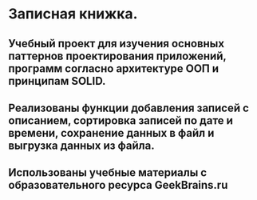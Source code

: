 # Записная книжка.
## Учебный проект для изучения основных паттернов проектирования приложений, программ согласно архитектуре ООП и принципам SOLID.
## Реализованы функции добавления записей с описанием, сортировка записей по дате и времени, сохранение данных в файл и выгрузка данных из файла.
## Использованы учебные материалы с образовательного ресурса GeekBrains.ru
